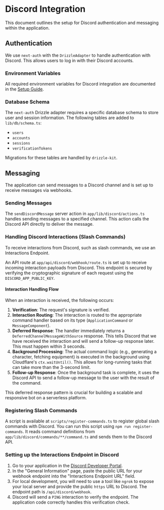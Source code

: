 # Discord Integration

This document outlines the setup for Discord authentication and messaging within the application.

## Authentication

We use `next-auth` with the `DrizzleAdapter` to handle authentication with Discord. This allows users to log in with their Discord accounts.

### Environment Variables

All required environment variables for Discord integration are documented in the [Setup Guide](./setup.md#step-4-configure-environment-variables).

### Database Schema

The `next-auth` Drizzle adapter requires a specific database schema to store user and session information. The following tables are added to `lib/db/schema.ts`:

- `users`
- `accounts`
- `sessions`
- `verificationTokens`

Migrations for these tables are handled by `drizzle-kit`.

## Messaging

The application can send messages to a Discord channel and is set up to receive messages via webhooks.

### Sending Messages

The `sendDiscordMessage` server action in `app/lib/discord/actions.ts` handles sending messages to a specified channel. This action calls the Discord API directly to deliver the message.

### Handling Discord Interactions (Slash Commands)

To receive interactions from Discord, such as slash commands, we use an Interactions Endpoint.

An API route at `app/api/discord/webhook/route.ts` is set up to receive incoming interaction payloads from Discord. This endpoint is secured by verifying the cryptographic signature of each request using the `DISCORD_APP_PUBLIC_KEY`.

#### Interaction Handling Flow

When an interaction is received, the following occurs:

1.  **Verification**: The request's signature is verified.
2.  **Interaction Routing**: The interaction is routed to the appropriate command handler based on its type (`ApplicationCommand` or `MessageComponent`).
3.  **Deferred Response**: The handler immediately returns a `DeferredChannelMessageWithSource` response. This tells Discord that we have received the interaction and will send a follow-up response later. This must happen within 3 seconds.
4.  **Background Processing**: The actual command logic (e.g., generating a character, fetching equipment) is executed in the background using Cloudflare's `ctx.waitUntil()`. This allows for long-running tasks that can take more than the 3-second limit.
5.  **Follow-up Response**: Once the background task is complete, it uses the Discord API to send a follow-up message to the user with the result of the command.

This deferred response pattern is crucial for building a scalable and responsive bot on a serverless platform.

### Registering Slash Commands

A script is available at `scripts/register-commands.ts` to register global slash commands with Discord. You can run this script using `npm run register-commands`. It reads command definitions from `app/lib/discord/commands/**/command.ts` and sends them to the Discord API.

### Setting up the Interactions Endpoint in Discord

1.  Go to your application in the [Discord Developer Portal](https://discord.com/developers/applications).
2.  In the "General Information" page, paste the public URL for your webhook endpoint into the "Interactions Endpoint URL" field.
3.  For local development, you will need to use a tool like `ngrok` to expose your local server and provide the public `https` URL to Discord. The endpoint path is `/api/discord/webhook`.
4.  Discord will send a `PING` interaction to verify the endpoint. The application code correctly handles this verification check.
